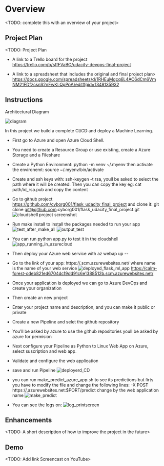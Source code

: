 # Overview

<TODO: complete this with an overview of your project>



## Project Plan
<TODO: Project Plan

* A link to a Trello board for the project
https://trello.com/b/sffFVaBO/udacity-devops-final-project

* A link to a spreadsheet that includes the original and final project plan>
https://docs.google.com/spreadsheets/d/1RHEuMgcq6L4AC6dCm6VmNM21FDfzcsnS2nFwKLQpPpA/edit#gid=1348135932

## Instructions

 Architectural Diagram

![diagram](https://user-images.githubusercontent.com/27867802/183260896-e27a980d-f11a-4225-93c0-f839ba99dde1.png)



In this project we build a complete CI/CD and deploy a Machine Learning.

- First go to Azure and open Azure Cloud Shell.
- You need to create a Resource Group or use existing, create a Azure Storage and a Fileshare
- Create a Python Environment: python -m venv ~/.myenv then activate the environemt:
  source ~/.myenv/bin/activate
- Create and ssh keys with: ssh-keygen -t rsa, youll be asked to select the path where it will be created.
  Then you can copy the key eg: cat path/id_rsa.pub and copy the content
- Go to github project https://github.com/cyborg001/flask_udacity_final_project and clone it:
  git clone git@github.com:cyborg001/flask_udacity_final_project.git
  ![cloudshell project screenshot](https://user-images.githubusercontent.com/27867802/183228949-667930e4-5bfa-42f3-ad77-b8b7c164338f.png)
- Run make install to install the packages needed to run your app
  ![test_after_make_all](https://user-images.githubusercontent.com/27867802/183237635-a26453df-0832-44a7-abcc-f8fe185ae181.png)
  ![output_test](https://user-images.githubusercontent.com/27867802/183237593-126715a1-1e27-4ce7-88bb-39aa39aaded5.png)
- You can run python app.py to test it in the cloudshell
  ![app_running_in_azurecloud](https://user-images.githubusercontent.com/27867802/183238965-58d9bc7e-3149-4332-8ee4-c7c424fadc37.png)
- Then deploy your Azure web service with az webap up --<name>
- Go to the link of your app: https://<name>.scm.azurewebsites.net/ where name is the name of your web service
  ![deployed_flask_ml_app](https://user-images.githubusercontent.com/27867802/183237710-a09f1914-05fb-4573-b6e7-451ad0749f69.png)
  https://calm-forest-cdeb821ed6704dc19dd91c6e1388512b.scm.azurewebsites.net/

- Once your application is deployed we can go to Azure DevOps and create your organization
- Then create an new project
- Enter your project name and description, and you can make it public or private
- Create a new Pipeline and selet the github repository
- You'll be asked by azure to use the github repositories youll be asked by azure for permision
- Next configure your Pipeline as Python to Linux Web App on Azure, select suscription and web app.
- Validate and configure the web application 
- save and run Pipeline
  ![deployerd_CD](https://user-images.githubusercontent.com/27867802/183238075-da785ac2-431a-4841-8a3b-5ff874a10e22.png)
- you can run make_predict_azure_app.sh to see its predictions but firts you have to modify the file and change
  the following lines: -X POST https://<appname>.azurewebsites.net:$PORT/predict change <appname> 
  by the web application name
  ![make_predict](https://user-images.githubusercontent.com/27867802/183237890-0b90c289-9418-48be-a345-c0cec086990b.png)
- You can see the logs on: 
  ![log_printscreen](https://user-images.githubusercontent.com/27867802/183238142-c2dc169a-6a84-4d56-b1c0-4e0b0c0d6aa8.png)

## Enhancements

<TODO: A short description of how to improve the project in the future>

## Demo 

<TODO: Add link Screencast on YouTube>



